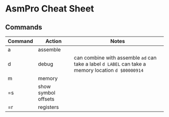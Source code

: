 # AsmPro Cheat Sheet

## Commands



| Command  | Action | Notes |
| ------------- | ------------- | ------------- |
| a  | assemble  |
| d | debug  | can combine with assemble ```ad``` can take a label ```d LABEL```  can take a memory location ```d $00000914```
| m | memory |
| =s | show symbol offsets | 
| =r | registers |
